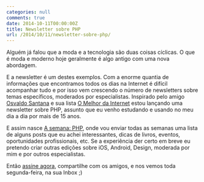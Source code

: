 ```yaml
---
categories: null
comments: true
date: 2014-10-11T00:00:00Z
title: Newsletter sobre PHP
url: /2014/10/11/newsletter-sobre-php/
---
```


Alguém já falou que a moda e a tecnologia são duas coisas cíclicas. O que é moda e moderno hoje geralmente é algo antigo com uma nova abordagem. 

E a newsletter é um destes exemplos. Com a enorme quantia de informações que encontramos todos os dias na Internet é difícil acompanhar tudo e por isso vem crescendo o número de newsletters sobre temas específicos, moderados por especialistas.  Inspirado pelo amigo [Osvaldo Santana](https://osantana.me) e sua lista [O Melhor da Internet](https://osantana.me/o-melhor-da-internet-newsletter/) estou lançando uma newsletter sobre PHP, assunto que eu venho estudando e usando no meu dia a dia por mais de 15 anos. 

E assim nasce [A semana: PHP](http://eepurl.com/5wEaL), onde vou enviar todas as semanas uma lista de alguns posts que eu achei interessantes, dicas de livros, eventos, oportunidades profissionais, etc.  Se a experiência der certo em breve eu pretendo criar outras edições sobre iOS, Android, Design, moderada por mim e por outros especialistas. 

Então [assine agora](http://eepurl.com/5wEaL), compartilhe com os amigos, e nos vemos toda segunda-feira, na sua Inbox ;)



